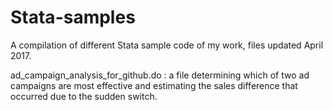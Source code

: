 # Stata-samples
A compilation of different Stata sample code of my work, files updated April 2017.



ad_campaign_analysis_for_github.do :
a file determining which of two ad campaigns are most effective and estimating the sales difference that occurred due to the sudden switch.
